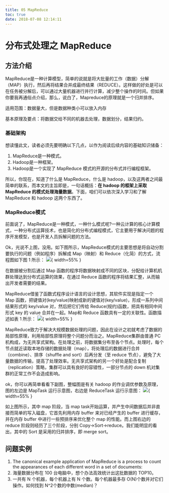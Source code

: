```yaml
---
title: 05 MapReduce
toc: true
date: 2018-07-08 12:14:11
---
```

# 分布式处理之 MapReduce

## 方法介绍

MapReduce是一种计算模型，简单的说就是将大批量的工作（数据）分解（MAP）执行，然后再将结果合并成最终结果（REDUCE）。这样做的好处是可以在任务被分解后，可以通过大量机器进行并行计算，减少整个操作的时间。但如果你要我再通俗点介绍，那么，说白了，Mapreduce的原理就是一个归并排序。

适用范围：数据量大，但是数据种类小可以放入内存

基本原理及要点：将数据交给不同的机器去处理，数据划分，结果归约。

### 基础架构
想读懂此文，读者必须先要明确以下几点，以作为阅读后续内容的基础知识储备：

1. MapReduce是一种模式。
2. Hadoop是一种框架。
3. Hadoop是一个实现了 MapReduce 模式的开源的分布式并行编程框架。

所以，你现在，知道了什么是 MapReduce，什么是 hadoop，以及这两者之间最简单的联系，而本文的主旨即是，一句话概括：**在 hadoop 的框架上采取 MapReduce 的模式处理海量数据**。下面，咱们可以依次深入学习和了解 MapReduce 和 hadoop 这两个东西了。

### MapReduce模式

前面说了，MapReduce是一种模式，一种什么模式呢?一种云计算的核心计算模式，一种分布式运算技术，也是简化的分布式编程模式，它主要用于解决问题的程序开发模型，也是开发人员拆解问题的方法。

Ok，光说不上图，没用。如下图所示，MapReduce模式的主要思想是将自动分割要执行的问题（例如程序）拆解成 Map（映射）和 Reduce（化简）的方式，流程图如下图 1 所示：
![](http://images.iterate.site/blog/image/180708/cgeidHgC89.png?imageslim){ width=55% }

在数据被分割后通过 Map 函数的程序将数据映射成不同的区块，分配给计算机机群处理达到分布式运算的效果，在通过 Reduce 函数的程序将结果汇整，从而输出开发者需要的结果。

MapReduce借鉴了函数式程序设计语言的设计思想，其软件实现是指定一个 Map 函数，把键值对(key/value)映射成新的键值对(key/value)，形成一系列中间结果形式的 key/value 对，然后把它们传给 Reduce(规约)函数，把具有相同中间形式 key 的 value 合并在一起。Map和 Reduce 函数具有一定的关联性。函数描述如表 1 所示：
![](http://images.iterate.site/blog/image/180708/g0Dh8cjLl1.png?imageslim){ width=55% }

MapReduce致力于解决大规模数据处理的问题，因此在设计之初就考虑了数据的局部性原理，利用局部性原理将整个问题分而治之。MapReduce集群由普通 PC 机构成，为无共享式架构。在处理之前，将数据集分布至各个节点。处理时，每个节点就近读取本地存储的数据处理（map），将处理后的数据进行合并（combine）、排序（shuffle and sort）后再分发（至 reduce 节点），避免了大量数据的传输，提高了处理效率。无共享式架构的另一个好处是配合复制（replication）策略，集群可以具有良好的容错性，一部分节点的 down 机对集群的正常工作不会造成影响。

ok，你可以再简单看看下副图，整幅图是有关 hadoop 的作业调优参数及原理，图的左边是 MapTask 运行示意图，右边是 ReduceTask 运行示意图：
![](http://images.iterate.site/blog/image/180708/7jh4i9HBLd.png?imageslim){ width=55% }

如上图所示，其中 map 阶段，当 map task开始运算，并产生中间数据后并非直接而简单的写入磁盘，它首先利用内存 buffer 来对已经产生的 buffer 进行缓存，并在内存 buffer 中进行一些预排序来优化整个 map 的性能。而上图右边的 reduce 阶段则经历了三个阶段，分别 Copy->Sort->reduce。我们能明显的看出，其中的 Sort 是采用的归并排序，即 merge sort。

## 问题实例

1. The canonical example application of MapReduce is a process to count the appearances of each different word in a set of documents:
2. 海量数据分布在 100 台电脑中，想个办法高效统计出这批数据的 TOP10。
3. 一共有 N 个机器，每个机器上有 N 个数。每个机器最多存 O(N)个数并对它们操作。如何找到 N^2个数的中数(median)？
